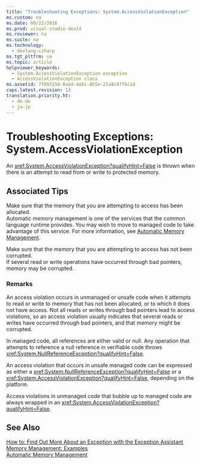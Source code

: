 ```yaml
---
title: "Troubleshooting Exceptions: System.AccessViolationException"
ms.custom: na
ms.date: 09/22/2016
ms.prod: visual-studio-dev14
ms.reviewer: na
ms.suite: na
ms.technology: 
  - devlang-csharp
ms.tgt_pltfrm: na
ms.topic: article
helpviewer_keywords: 
  - System.AccessViolationException exception
  - AccessViolationException class
ms.assetid: 7f09315d-8aad-4ab1-8b5e-21a8c97f6c14
caps.latest.revision: 13
translation.priority.ht: 
  - de-de
  - ja-jp
---
```

# Troubleshooting Exceptions: System.AccessViolationException
An <xref:System.AccessViolationException?qualifyHint=False> is thrown when there is an attempt to read from or write to protected memory.  
  
## Associated Tips  
 Make sure that the memory that you are attempting to access has been allocated.  
 Automatic memory management is one of the services that the common language runtime provides. You may wish to move to managed code to take advantage of this service. For more information, see [Automatic Memory Management](assetId:///d4850de5-fa63-4936-a250-5678d118acba).  
  
 Make sure that the memory that you are attempting to access has not been corrupted.  
 If several read or write operations have occurred through bad pointers, memory may be corrupted.  
  
### Remarks  
 An access violation occurs in unmanaged or unsafe code when it attempts to read or write to memory that has not been allocated, or to which it does not have access. Not all reads or writes through bad pointers lead to access violations, so an access violation usually indicates that several reads or writes have occurred through bad pointers, and that memory might be corrupted.  
  
 In managed code, all references are either valid or null. Any operation that attempts to reference a null reference in verifiable code throws <xref:System.NullReferenceException?qualifyHint=False>.  
  
 An access violation that occurs in unsafe managed code can be expressed as either a <xref:System.NullReferenceException?qualifyHint=False> or a <xref:System.AccessViolationException?qualifyHint=False>, depending on the platform.  
  
 Access violations in unmanaged code that bubble up to managed code are always wrapped in an <xref:System.AccessViolationException?qualifyHint=False>.  
  
## See Also  
 [How to: Find Out More About an Exception with the Exception Assistant](../vs140/how-to--use-the-exception-assistant.md)   
 [Memory Management: Examples](../vs140/memory-management--examples.md)   
 [Automatic Memory Management](assetId:///d4850de5-fa63-4936-a250-5678d118acba)